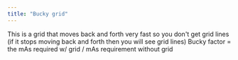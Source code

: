 ```yaml
---
title: "Bucky grid"
---
```

This is a grid that moves back and forth very fast so you don't get grid lines (if it stops moving back and forth then you will see grid lines)
Bucky factor = the mAs required w/ grid / mAs requirement without grid

